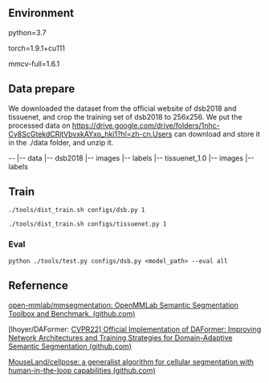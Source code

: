 ## Environment

python=3.7

torch=1.9.1+cu111

mmcv-full=1.6.1

## Data prepare

We downloaded the dataset from the official website of dsb2018 and tissuenet, and crop the training set of dsb2018 to 256x256. We put the processed data on https://drive.google.com/drive/folders/1nhc-Cy8ScGtekdCRjtVbvxkAYxo_hki1?hl=zh-cn.Users can download and store it in the ./data folder, and unzip it. 

-- 
    |-- data
        |-- dsb2018
            |-- images
            |-- labels
        |-- tissuenet_1.0
            |-- images
            |-- labels


## Train

`./tools/dist_train.sh configs/dsb.py 1`

`./tools/dist_train.sh configs/tissuenet.py 1`

### Eval

`python ./tools/test.py configs/dsb.py <model_path> --eval all`



## Refernence

[open-mmlab/mmsegmentation: OpenMMLab Semantic Segmentation Toolbox and Benchmark. (github.com)](https://github.com/open-mmlab/mmsegmentation)

[lhoyer/DAFormer: [CVPR22\] Official Implementation of DAFormer: Improving Network Architectures and Training Strategies for Domain-Adaptive Semantic Segmentation (github.com)](https://github.com/lhoyer/DAFormer)

[MouseLand/cellpose: a generalist algorithm for cellular segmentation with human-in-the-loop capabilities (github.com)](https://github.com/MouseLand/cellpose)

